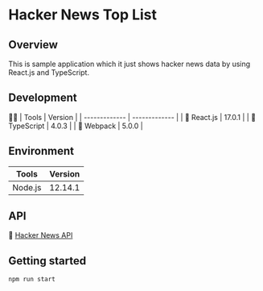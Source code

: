 # Hacker News Top List

## Overview
This is sample application which it just shows hacker news data by using React.js and TypeScript.

## Development
:man_cook:
| Tools | Version |
| ------------- | ------------- |
|  :egg:  React.js | 17.0.1 |
|  :hatching_chick:  TypeScript | 4.0.3 |
|  :fried_egg:  Webpack | 5.0.0 |

## Environment

| Tools | Version |
| ------------- | ------------- |
| Node.js | 12.14.1 |


## API
:robot:
[Hacker News API](https://github.com/HackerNews/API)

## Getting started

```
npm run start
```
